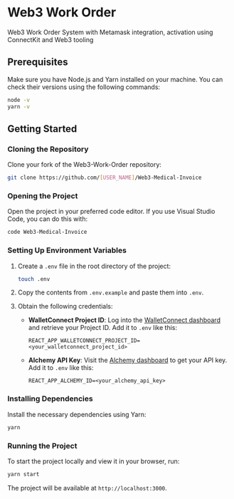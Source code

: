 # Web3 Work Order
Web3 Work Order System with Metamask integration, activation using  ConnectKit and Web3 tooling

## Prerequisites

Make sure you have Node.js and Yarn installed on your machine. You can check their versions using the following commands:

```bash
node -v
yarn -v
```

## Getting Started

### Cloning the Repository

Clone your fork of the Web3-Work-Order repository:

```bash
git clone https://github.com/[USER_NAME]/Web3-Medical-Invoice
```

### Opening the Project

Open the project in your preferred code editor. If you use Visual Studio Code, you can do this with:

```bash
code Web3-Medical-Invoice
```

### Setting Up Environment Variables

1. Create a `.env` file in the root directory of the project:

   ```bash
   touch .env
   ```

2. Copy the contents from `.env.example` and paste them into `.env`.

3. Obtain the following credentials:

   - **WalletConnect Project ID**: Log into the [WalletConnect dashboard](https://walletconnect.com/) and retrieve your Project ID. Add it to `.env` like this:
     ```
     REACT_APP_WALLETCONNECT_PROJECT_ID=<your_walletconnect_project_id>
     ```

   - **Alchemy API Key**: Visit the [Alchemy dashboard](https://dashboard.alchemy.com/) to get your API key. Add it to `.env` like this:
     ```
     REACT_APP_ALCHEMY_ID=<your_alchemy_api_key>
     ```

### Installing Dependencies

Install the necessary dependencies using Yarn:

```bash
yarn
```

### Running the Project

To start the project locally and view it in your browser, run:

```bash
yarn start
```

The project will be available at `http://localhost:3000`.
